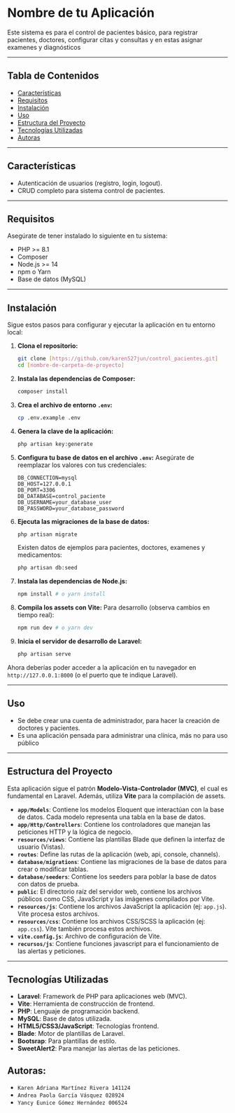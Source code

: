 # Nombre de tu Aplicación

Este sistema es para el control de pacientes básico, para registrar pacientes, doctores, configurar citas y consultas
y en estas asignar examenes y diagnósticos

---

## Tabla de Contenidos

* [Características](#características)
* [Requisitos](#requisitos)
* [Instalación](#instalación)
* [Uso](#uso)
* [Estructura del Proyecto](#estructura-del-proyecto)
* [Tecnologías Utilizadas](#tecnologías-utilizadas)
* [Autoras](#autoras)

---

## Características

* Autenticación de usuarios (registro, login, logout).
* CRUD completo para sistema control de pacientes.

---

## Requisitos

Asegúrate de tener instalado lo siguiente en tu sistema:

* PHP >= 8.1
* Composer
* Node.js >= 14
* npm o Yarn
* Base de datos (MySQL)

---

## Instalación

Sigue estos pasos para configurar y ejecutar la aplicación en tu entorno local:

1.  **Clona el repositorio:**
    ```bash
    git clone [https://github.com/karen527jun/control_pacientes.git]
    cd [nombre-de-carpeta-de-proyecto]
    ```

2.  **Instala las dependencias de Composer:**
    ```bash
    composer install
    ```

3.  **Crea el archivo de entorno `.env`:**
    ```bash
    cp .env.example .env
    ```

4.  **Genera la clave de la aplicación:**
    ```bash
    php artisan key:generate
    ```

5.  **Configura tu base de datos en el archivo `.env`:**
    Asegúrate de reemplazar los valores con tus credenciales:
    ```
    DB_CONNECTION=mysql
    DB_HOST=127.0.0.1
    DB_PORT=3306
    DB_DATABASE=control_paciente
    DB_USERNAME=your_database_user
    DB_PASSWORD=your_database_password
    ```

6.  **Ejecuta las migraciones de la base de datos:**
    ```bash
    php artisan migrate
    ```
    Existen datos de ejemplos para pacientes, doctores, examenes y medicamentos:
    ```bash
    php artisan db:seed
    ```

7.  **Instala las dependencias de Node.js:**
    ```bash
    npm install # o yarn install
    ```

8.  **Compila los assets con Vite:**
    Para desarrollo (observa cambios en tiempo real):
    ```bash
    npm run dev # o yarn dev
    ```

9.  **Inicia el servidor de desarrollo de Laravel:**
    ```bash
    php artisan serve
    ```

Ahora deberías poder acceder a la aplicación en tu navegador en `http://127.0.0.1:8000` (o el puerto que te indique Laravel).

---

## Uso

* Se debe crear una cuenta de administrador, para hacer la creación de doctores y pacientes.
* Es una aplicación pensada para administrar una clínica, más no para uso público


---

## Estructura del Proyecto

Esta aplicación sigue el patrón **Modelo-Vista-Controlador (MVC)**, el cual es fundamental en Laravel. Además, utiliza **Vite** para la compilación de assets.

* **`app/Models`**: Contiene los modelos Eloquent que interactúan con la base de datos. Cada modelo representa una tabla en la base de datos.
* **`app/Http/Controllers`**: Contiene los controladores que manejan las peticiones HTTP y la lógica de negocio.
* **`resources/views`**: Contiene las plantillas Blade que definen la interfaz de usuario (Vistas).
* **`routes`**: Define las rutas de la aplicación (web, api, console, channels).
* **`database/migrations`**: Contiene las migraciones de la base de datos para crear o modificar tablas.
* **`database/seeders`**: Contiene los seeders para poblar la base de datos con datos de prueba.
* **`public`**: El directorio raíz del servidor web, contiene los archivos públicos como CSS, JavaScript y las imágenes compilados por Vite.
* **`resources/js`**: Contiene los archivos JavaScript la aplicación (ej: `app.js`). Vite procesa estos archivos.
* **`resources/css`**: Contiene los archivos CSS/SCSS la aplicación (ej: `app.css`). Vite también procesa estos archivos.
* **`vite.config.js`**: Archivo de configuración de Vite.
* **`recursos/js`**: Contiene funciones javascript para el funcionamiento de las alertas y peticiones.

---

## Tecnologías Utilizadas

* **Laravel**: Framework de PHP para aplicaciones web (MVC).
* **Vite**: Herramienta de construcción de frontend.
* **PHP**: Lenguaje de programación backend.
* **MySQL**: Base de datos utilizada.
* **HTML5/CSS3/JavaScript**: Tecnologías frontend.
* **Blade**: Motor de plantillas de Laravel.
* **Bootsrap**: Para plantillas de estilo.
* **SweetAlert2**: Para manejar las alertas de las peticiones.


## Autoras:

* `Karen Adriana Martínez Rivera 141124`
* `Andrea Paola García Vásquez 028924`
* `Yancy Eunice Gómez Hernández 006524`